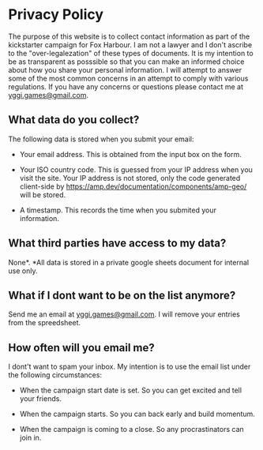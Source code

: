 # Privacy Policy

The purpose of this website is to collect contact information as part of the kickstarter campaign for Fox Harbour. 
I am not a lawyer and I don't ascribe to the "over-legalezation" of these types of documents. 
It is my intention to be as transparent as posssible so that you can make an informed choice about how you share your personal information.
I will attempt to answer some of the most common concerns in an attempt to comply with various regulations.
If you have any concerns or questions please contact me at yggi.games@gmail.com.

## What data do you collect?

The following data is stored when you submit your email:

* Your email address. This is obtained from the input box on the form.

* Your ISO country code. This is guessed from your IP address when you visit the site. Your IP address is not stored, only the code generated client-side by https://amp.dev/documentation/components/amp-geo/ will be stored.

* A timestamp. This records the time when you submited your information.

## What third parties have access to my data?

None*. *All data is stored in a private google sheets document for internal use only.

## What if I dont want to be on the list anymore?

Send me an email at yggi.games@gmail.com. I will remove your entries from the spreedsheet.

## How often will you email me?

I dont't want to spam your inbox. My intention is to use the email list under the following circumstances:

* When the campaign start date is set. So you can get excited and tell your friends.

* When the campaign starts. So you can back early and build momentum.

* When the campaign is coming to a close. So any procrastinators can join in.






